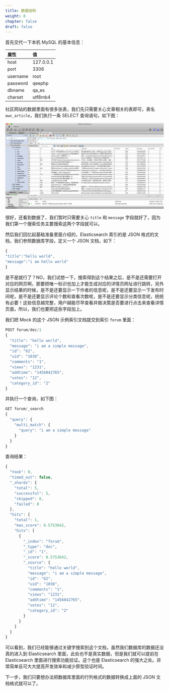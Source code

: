 ```yaml
---
title: 数据结构
weight: 8
chapter: false
draft: false
---
```


首先交代一下本机 MySQL 的基本信息：


| 属性  | 值 |
| :-- | :-- |
| host  | 127.0.0.1 |
| port | 3306 |
| username | root |
| password | qeephp |
| dbname | qa_es |
| charset | utf8mb4 |


社区网站的数据里面有很多张表，我们先只需要关心文章相关的表即可，表名
`aws_article`，我们执行一条 SELECT 查询语句，如下图：

![](/media/15287928224682/15287973833321.jpg)

很好，还看到数据了，我们暂时只需要关心 `title` 和 `message` 字段就好了，因为我们第一个搜索任务主要搜索这两个字段就可以。

然后我们回忆起基础准备里面介绍的，Elasticsearch 索引的是 JSON 格式的文档，我们参照数据库字段，定义一个 JSON 文档，如下：

```js
{
"title":"hello world",
"message":"i am hello world"
}
```

是不是就行了？NO，我们试想一下，搜索得到这个结果之后，是不是还需要打开对应的网页啊，那要把唯一标识也加上才能生成对应的详情页网址进行跳转，另外显示结果的时候，是不是还要显示一下作者的信息呢，是不是还要显示一下发布时间呢，是不是还要显示评论个数和查看次数呢，是不是还要显示分类信息呢，统统有必要！这些信息越完整，用户越能尽早查看并做决策是否要进行点击来查看详情页面，所以，我们也要把这些字段加上。

我们把 Mock 的这个 JSON 示例索引文档提交到索引 `forum` 里面：

```js
POST forum/doc/1
{
  "title": "hello world",
  "message": "i am a simple message",
  "id": "62",
  "uid": "1038",
  "comments": "1",
  "views": "1231",
  "addtime": "1456042765",
  "votes": "12",
  "category_id": "2"
}
```

并执行一个查询，如下图：

```js
GET forum/_search
{
  "query": {
    "multi_match": {
      "query": "i am a simple message"
    }
  }
}
```

查询结果：

```js
{
  "took": 0,
  "timed_out": false,
  "_shards": {
    "total": 5,
    "successful": 5,
    "skipped": 0,
    "failed": 0
  },
  "hits": {
    "total": 1,
    "max_score": 0.5753642,
    "hits": [
      {
        "_index": "forum",
        "_type": "doc",
        "_id": "1",
        "_score": 0.5753642,
        "_source": {
          "title": "hello world",
          "message": "i am a simple message",
          "id": "62",
          "uid": "1038",
          "comments": "1",
          "views": "1231",
          "addtime": "1456042765",
          "votes": "12",
          "category_id": "2"
        }
      }
    ]
  }
}
```
可以看到，我们已经能够通过关键字搜索到这个文档，虽然我们数据库的数据还没真的进入到 Elasticsearch 里面，此处也不是真实数据，但是我们就可以提前在Elasticsearch 里面进行搜索功能验证。这个也是 Elasticsearch 的强大之处。非常简单且可大大提高开发效率和减少原型验证时间。

下一步，我们只要想办法把数据库里面的行列格式的数据转换成上面的 JSON 文档格式就可以了。
